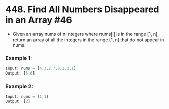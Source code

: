 # 448. Find All Numbers Disappeared in an Array #46

- Given an array nums of n integers where nums[i] is in the range [1, n], return an array of all the integers in the range [1, n] that do not appear in nums.


### Example 1:

``` js
Input: nums = [4,3,2,7,8,2,3,1]
Output: [5,6]
```

### Example 2:

``` js
Input: nums = [1,1]
Output: [2]
```
